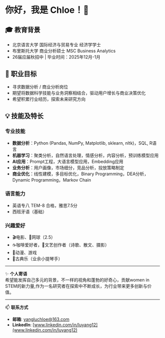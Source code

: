 # 你好，我是 Chloe！👋

## 🎓 教育背景
- 北京语言大学 国际经济与贸易专业 经济学学士
- 布里斯托大学 商业分析硕士 MSC Business Analytics
- 26届应届秋招中 | 毕业时间：2025年12月-1月

## 🎯 职业目标
- 寻求数据分析 / 商业分析岗位
- 期望将数据科学技能与业务洞察相结合，驱动用户增长与商业决策优化
- 希望积累行业经历，探索未来研究方向

## 💡 技能及特长
### 专业技能
- **数据分析**：Python (Pandas, NumPy, Matplotlib, sklearn, nltk)，SQL, R语言
- **机器学习**：聚类分析，自然语言处理，情感分析，内容分析，预训练模型应用
- **AI应用**：Prompt工程，大语言模型应用，Embedding应用
- **业务分析**：用户画像，市场细分，竞品分析，投放策略制定
- **商业优化**：线性建模，多目标优化，Binary Programming，DEA分析，Dynamic Programming，Markov Chain

### 语言能力
- 英语专八 TEM-8 合格，雅思7.5分
- 西班牙语（基础）

### 兴趣爱好
- 🎬电影、🎾网球（2.5）
- ☕咖啡爱好者，📖文艺创作者（诗歌、散文、摄影）
- 🧩动漫、游戏
- 🎻古典乐（业余小提琴手）

---

✨ **个人寄语**  
希望能发挥自己多元的背景，不一样的视角和蓬勃的好奇心，贡献women in STEM的新力量,作为一名研究者在探索中不断成长，为行业带来更多创新与价值。

---

📫 **联系方式**  
- **邮箱**: yangluchloe@163.com  
- **LinkedIn**: [www.linkedin.com/in/luyang12](www.linkedin.com/in/luyang12)

